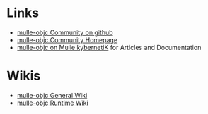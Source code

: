 # Links
* [mulle-objc Community on github](//github.com/mulle-objc)
* [mulle-objc Community Homepage](//mulle-objc.github.io)
* [mulle-objc on Mulle kybernetiK](//mulle-kybernetik.com/mulle-objc) for Articles and Documentation

# Wikis

* [mulle-objc General Wiki](//github.com/mulle-objc/mulle-objc-developer/wiki)
* [mulle-objc Runtime Wiki](//github.com/mulle-objc/mulle-objc-runtime/wiki)

